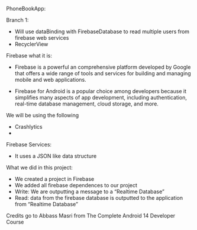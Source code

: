 PhoneBookApp:

Branch 1:
- Will use dataBinding with FirebaseDatabase to read multiple users from firebase web services
- RecyclerView

Firebase what it is:

- Firebase is a powerful an comprehensive platform developed by Google that offers a wide range of tools and services for building and managing mobile and web applications.

- Firebase for Android is a popular choice among developers because it simplifies many aspects of app development, including authentication, real-time database management, cloud storage, and more.

We will be using the following
- Crashlytics
- 

Firebase Services:
- It uses a JSON like data structure

What we did in this project:
- We created a project in Firebase
- We added all firebase dependences to our project
- Write: We are outputting a message to a “Realtime Database”
- Read: data from the firebase database is outputted to the application from “Realtime Database”

Credits go to Abbass Masri
from The Complete Android 14 Developer Course
